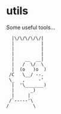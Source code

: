 utils
=====

Some useful tools...

	
	  |\/\/\/\/\/|  
	  |          |  
	  |          |  
  	  |          |  
	  |    __  __|  
	  |   /  \/  \  
	  |  (o   )o  )  
	 /C   \__/ --.  
	 \_   ,     -'  
 	  |  '\_______)  
 	  |      _)  
 	  |     |  
	 /`-----'\  
	/         \  
